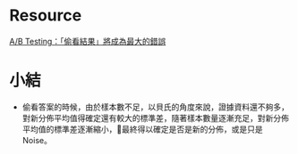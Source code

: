# Resource
[A/B Testing：「偷看結果」將成為最大的錯誤](https://haosquare.com/ab-testing-peeking/?fbclid=IwAR1mnrpgF5Aeikxnu02tbH4-2Vc0YGHxjByapPmS3RCXIeN_KiIxfkHnU8Y)

# 小結
* 偷看答案的時候，由於樣本數不足，以貝氏的角度來說，證據資料還不夠多，對新分佈平均值得確定還有較大的標準差，隨著樣本數量逐漸充足，對新分佈平均值的標準差逐漸縮小，最終得以確定是否是新的分佈，或是只是Noise。
